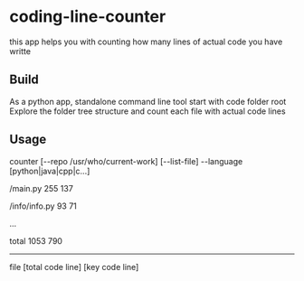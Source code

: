 # coding-line-counter
this app helps you with counting how many lines of actual code you have writte

## Build
As a python app, standalone command line tool start with code folder root 
Explore the folder tree structure and count each file with actual code lines

## Usage
counter [--repo /usr/who/current-work] [--list-file] --language [python|java|cpp|c...]

/main.py 255 137

/info/info.py 93 71

...



total 1053 790


---------------

file [total code line] [key code line] 

